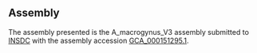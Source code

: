 

Assembly
--------

The assembly presented is the A\_macrogynus\_V3 assembly submitted to
[INSDC](http://www.insdc.org) with the assembly accession
[GCA\_000151295.1](http://www.ebi.ac.uk/ena/data/view/GCA_000151295.1).
